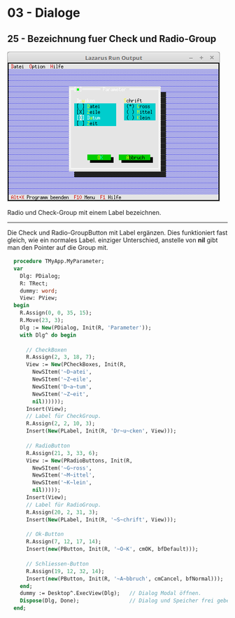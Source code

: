 # 03 - Dialoge
## 25 - Bezeichnung fuer Check und Radio-Group

![image.png](image.png)

Radio und Check-Group mit einem Label bezeichnen.

---
Die Check und Radio-GroupButton mit Label ergänzen.
Dies funktioniert fast gleich, wie ein normales Label. einziger Unterschied, anstelle von **nil** gibt man den Pointer auf die Group mit.

```pascal
  procedure TMyApp.MyParameter;
  var
    Dlg: PDialog;
    R: TRect;
    dummy: word;
    View: PView;
  begin
    R.Assign(0, 0, 35, 15);
    R.Move(23, 3);
    Dlg := New(PDialog, Init(R, 'Parameter'));
    with Dlg^ do begin

      // CheckBoxen
      R.Assign(2, 3, 18, 7);
      View := New(PCheckBoxes, Init(R,
        NewSItem('~D~atei',
        NewSItem('~Z~eile',
        NewSItem('D~a~tum',
        NewSItem('~Z~eit',
        nil))))));
      Insert(View);
      // Label für CheckGroup.
      R.Assign(2, 2, 10, 3);
      Insert(New(PLabel, Init(R, 'Dr~u~cken', View)));

      // RadioButton
      R.Assign(21, 3, 33, 6);
      View := New(PRadioButtons, Init(R,
        NewSItem('~G~ross',
        NewSItem('~M~ittel',
        NewSItem('~K~lein',
        nil)))));
      Insert(View);
      // Label für RadioGroup.
      R.Assign(20, 2, 31, 3);
      Insert(New(PLabel, Init(R, '~S~chrift', View)));

      // Ok-Button
      R.Assign(7, 12, 17, 14);
      Insert(new(PButton, Init(R, '~O~K', cmOK, bfDefault)));

      // Schliessen-Button
      R.Assign(19, 12, 32, 14);
      Insert(new(PButton, Init(R, '~A~bbruch', cmCancel, bfNormal)));
    end;
    dummy := Desktop^.ExecView(Dlg);   // Dialog Modal öffnen.
    Dispose(Dlg, Done);                // Dialog und Speicher frei geben.
  end;
```


